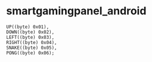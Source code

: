 # smartgamingpanel_android
```
UP((byte) 0x01),
DOWN((byte) 0x02),
LEFT((byte) 0x03),
RIGHT((byte) 0x04),
SNAKE((byte) 0x05),
PONG((byte) 0x06);
```
